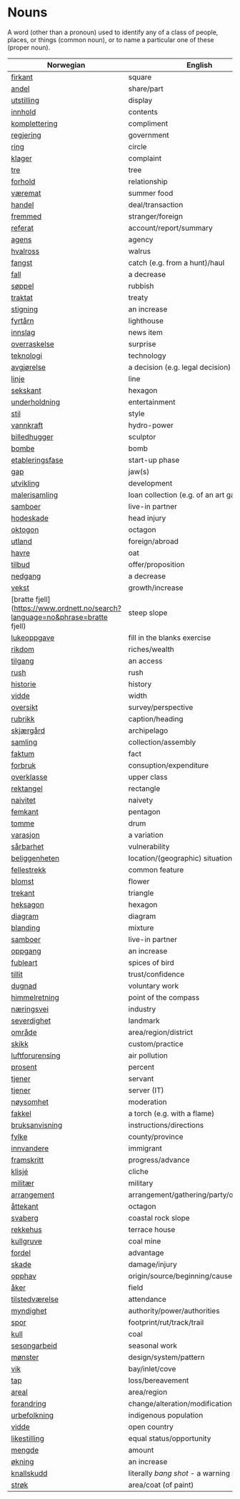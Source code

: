 # Nouns

A word (other than a pronoun) used to identify any of a class of people, places, or things (common noun), or to name a particular one of these (proper noun).

| Norwegian | English | Gender |
| --- | --- | --- |
| [firkant](https://www.ordnett.no/search?language=no&phrase=firkant) | square | m |
| [andel](https://www.ordnett.no/search?language=no&phrase=andel) | share/part | m |
| [utstilling](https://www.ordnett.no/search?language=no&phrase=utstilling) | display | m |
| [innhold](https://www.ordnett.no/search?language=no&phrase=innhold) | contents | i |
| [komplettering](https://www.ordnett.no/search?language=no&phrase=komplettering) | compliment | m |
| [regjering](https://www.ordnett.no/search?language=no&phrase=regjering) | government | m |
| [ring](https://www.ordnett.no/search?language=no&phrase=ring) | circle | m |
| [klager](https://www.ordnett.no/search?language=no&phrase=klager) | complaint | m |
| [tre](https://www.ordnett.no/search?language=no&phrase=tre) | tree | i |
| [forhold](https://www.ordnett.no/search?language=no&phrase=forhold) | relationship | i |
| [væremat](https://www.ordnett.no/search?language=no&phrase=væremat) | summer food | m |
| [handel](https://www.ordnett.no/search?language=no&phrase=handel) | deal/transaction | m |
| [fremmed](https://www.ordnett.no/search?language=no&phrase=fremmed) | stranger/foreign | m |
| [referat](https://www.ordnett.no/search?language=no&phrase=referat) | account/report/summary | i |
| [agens](https://www.ordnett.no/search?language=no&phrase=agens) | agency | m |
| [hvalross](https://www.ordnett.no/search?language=no&phrase=hvalross) | walrus | m |
| [fangst](https://www.ordnett.no/search?language=no&phrase=fangst) | catch (e.g. from a hunt)/haul | m |
| [fall](https://www.ordnett.no/search?language=no&phrase=fall) | a decrease | i |
| [søppel](https://www.ordnett.no/search?language=no&phrase=søppel) | rubbish | i |
| [traktat](https://www.ordnett.no/search?language=no&phrase=traktat) | treaty | m |
| [stigning](https://www.ordnett.no/search?language=no&phrase=stigning) | an increase | m |
| [fyrtårn](https://www.ordnett.no/search?language=no&phrase=fyrtårn) | lighthouse | i |
| [innslag](https://www.ordnett.no/search?language=no&phrase=innslag) | news item | i |
| [overraskelse](https://www.ordnett.no/search?language=no&phrase=overraskelse) | surprise | m |
| [teknologi](https://www.ordnett.no/search?language=no&phrase=teknologi) | technology | m |
| [avgjørelse](https://www.ordnett.no/search?language=no&phrase=avgjørelse) | a decision (e.g. legal decision) | m |
| [linje](https://www.ordnett.no/search?language=no&phrase=linje) | line | m |
| [sekskant](https://www.ordnett.no/search?language=no&phrase=sekskant) | hexagon | m |
| [underholdning](https://www.ordnett.no/search?language=no&phrase=underholdning) | entertainment | m |
| [stil](https://www.ordnett.no/search?language=no&phrase=stil) | style | m |
| [vannkraft](https://www.ordnett.no/search?language=no&phrase=vannkraft) | hydro-power | m |
| [billedhugger](https://www.ordnett.no/search?language=no&phrase=billedhugger) | sculptor | m |
| [bombe](https://www.ordnett.no/search?language=no&phrase=bombe) | bomb | m |
| [etableringsfase](https://www.ordnett.no/search?language=no&phrase=etableringsfase) | start-up phase | m |
| [gap](https://www.ordnett.no/search?language=no&phrase=gap) | jaw(s) | m |
| [utvikling](https://www.ordnett.no/search?language=no&phrase=utvikling) | development | m |
| [malerisamling](https://www.ordnett.no/search?language=no&phrase=malerisamling) | loan collection (e.g. of an art gallery) | m |
| [samboer](https://www.ordnett.no/search?language=no&phrase=samboer) | live-in partner | m |
| [hodeskade](https://www.ordnett.no/search?language=no&phrase=hodeskade) | head injury | m |
| [oktogon](https://www.ordnett.no/search?language=no&phrase=oktogon) | octagon | m |
| [utland](https://www.ordnett.no/search?language=no&phrase=utland) | foreign/abroad | m |
| [havre](https://www.ordnett.no/search?language=no&phrase=havre) | oat | m |
| [tilbud](https://www.ordnett.no/search?language=no&phrase=tilbud) | offer/proposition | i |
| [nedgang](https://www.ordnett.no/search?language=no&phrase=nedgang) | a decrease | m |
| [vekst](https://www.ordnett.no/search?language=no&phrase=vekst) | growth/increase | m |
| [bratte fjell](https://www.ordnett.no/search?language=no&phrase=bratte fjell) | steep slope | m |
| [lukeoppgave](https://www.ordnett.no/search?language=no&phrase=lukeoppgave) | fill in the blanks exercise | m |
| [rikdom](https://www.ordnett.no/search?language=no&phrase=rikdom) | riches/wealth | m |
| [tilgang](https://www.ordnett.no/search?language=no&phrase=tilgang) | an access | i |
| [rush](https://www.ordnett.no/search?language=no&phrase=rush) | rush | i |
| [historie](https://www.ordnett.no/search?language=no&phrase=historie) | history | m/f |
| [vidde](https://www.ordnett.no/search?language=no&phrase=vidde) | width | m/f |
| [oversikt](https://www.ordnett.no/search?language=no&phrase=oversikt) | survey/perspective | m |
| [rubrikk](https://www.ordnett.no/search?language=no&phrase=rubrikk) | caption/heading | m |
| [skjærgård](https://www.ordnett.no/search?language=no&phrase=skjærgård) | archipelago | m |
| [samling](https://www.ordnett.no/search?language=no&phrase=samling) | collection/assembly | m |
| [faktum](https://www.ordnett.no/search?language=no&phrase=faktum) | fact | i |
| [forbruk](https://www.ordnett.no/search?language=no&phrase=forbruk) | consuption/expenditure | i |
| [overklasse](https://www.ordnett.no/search?language=no&phrase=overklasse) | upper class | m |
| [rektangel](https://www.ordnett.no/search?language=no&phrase=rektangel) | rectangle | i |
| [naivitet](https://www.ordnett.no/search?language=no&phrase=naivitet) | naivety | m |
| [femkant](https://www.ordnett.no/search?language=no&phrase=femkant) | pentagon | m |
| [tomme](https://www.ordnett.no/search?language=no&phrase=tomme) | drum | m |
| [varasjon](https://www.ordnett.no/search?language=no&phrase=varasjon) | a variation | m |
| [sårbarhet](https://www.ordnett.no/search?language=no&phrase=sårbarhet) | vulnerability | m |
| [beliggenheten](https://www.ordnett.no/search?language=no&phrase=beliggenheten) | location/(geographic) situation | m/f |
| [fellestrekk](https://www.ordnett.no/search?language=no&phrase=fellestrekk) | common feature | i |
| [blomst](https://www.ordnett.no/search?language=no&phrase=blomst) | flower | m |
| [trekant](https://www.ordnett.no/search?language=no&phrase=trekant) | triangle | m |
| [heksagon](https://www.ordnett.no/search?language=no&phrase=heksagon) | hexagon | m |
| [diagram](https://www.ordnett.no/search?language=no&phrase=diagram) | diagram | i |
| [blanding](https://www.ordnett.no/search?language=no&phrase=blanding) | mixture | m |
| [samboer](https://www.ordnett.no/search?language=no&phrase=samboer) | live-in partner | m |
| [oppgang](https://www.ordnett.no/search?language=no&phrase=oppgang) | an increase | m |
| [fubleart](https://www.ordnett.no/search?language=no&phrase=fubleart) | spices of bird | m/f |
| [tillit](https://www.ordnett.no/search?language=no&phrase=tillit) | trust/confidence | m |
| [dugnad](https://www.ordnett.no/search?language=no&phrase=dugnad) | voluntary work | m |
| [himmelretning](https://www.ordnett.no/search?language=no&phrase=himmelretning) | point of the compass | m |
| [næringsvei](https://www.ordnett.no/search?language=no&phrase=næringsvei) | industry | m |
| [severdighet](https://www.ordnett.no/search?language=no&phrase=severdighet) | landmark | m |
| [område](https://www.ordnett.no/search?language=no&phrase=område) | area/region/district | i |
| [skikk](https://www.ordnett.no/search?language=no&phrase=skikk) | custom/practice | m |
| [luftforurensing](https://www.ordnett.no/search?language=no&phrase=luftforurensing) | air pollution | m |
| [prosent](https://www.ordnett.no/search?language=no&phrase=prosent) | percent | m |
| [tjener](https://www.ordnett.no/search?language=no&phrase=tjener) | servant | m |
| [tjener](https://www.ordnett.no/search?language=no&phrase=tjener) | server (IT) | m |
| [nøysomhet](https://www.ordnett.no/search?language=no&phrase=nøysomhet) | moderation | m |
| [fakkel](https://www.ordnett.no/search?language=no&phrase=fakkel) | a torch (e.g. with a flame) | m |
| [bruksanvisning](https://www.ordnett.no/search?language=no&phrase=bruksanvisning) | instructions/directions | m |
| [fylke](https://www.ordnett.no/search?language=no&phrase=fylke) | county/province | i |
| [innvandere](https://www.ordnett.no/search?language=no&phrase=innvandere) | immigrant | m |
| [framskritt](https://www.ordnett.no/search?language=no&phrase=framskritt) | progress/advance | i |
| [klisjé](https://www.ordnett.no/search?language=no&phrase=klisjé) | cliche | m |
| [militær](https://www.ordnett.no/search?language=no&phrase=militær) | military | m |
| [arrangement](https://www.ordnett.no/search?language=no&phrase=arrangement) | arrangement/gathering/party/organisation | i |
| [åttekant](https://www.ordnett.no/search?language=no&phrase=åttekant) | octagon | m |
| [svaberg](https://www.ordnett.no/search?language=no&phrase=svaberg) | coastal rock slope | i |
| [rekkehus](https://www.ordnett.no/search?language=no&phrase=rekkehus) | terrace house | i |
| [kullgruve](https://www.ordnett.no/search?language=no&phrase=kullgruve) | coal mine | m |
| [fordel](https://www.ordnett.no/search?language=no&phrase=fordel) | advantage | m |
| [skade](https://www.ordnett.no/search?language=no&phrase=skade) | damage/injury | m |
| [opphav](https://www.ordnett.no/search?language=no&phrase=opphav) | origin/source/beginning/cause | i |
| [åker](https://www.ordnett.no/search?language=no&phrase=åker) | field | m |
| [tilstedværelse](https://www.ordnett.no/search?language=no&phrase=tilstedværelse) | attendance | i |
| [myndighet](https://www.ordnett.no/search?language=no&phrase=myndighet) | authority/power/authorities | m |
| [spor](https://www.ordnett.no/search?language=no&phrase=spor) | footprint/rut/track/trail | i |
| [kull](https://www.ordnett.no/search?language=no&phrase=kull) | coal | i |
| [sesongarbeid](https://www.ordnett.no/search?language=no&phrase=sesongarbeid) | seasonal work | i |
| [mønster](https://www.ordnett.no/search?language=no&phrase=mønster) | design/system/pattern | i |
| [vik](https://www.ordnett.no/search?language=no&phrase=vik) | bay/inlet/cove | m |
| [tap](https://www.ordnett.no/search?language=no&phrase=tap) | loss/bereavement | i |
| [areal](https://www.ordnett.no/search?language=no&phrase=areal) | area/region | i |
| [forandring](https://www.ordnett.no/search?language=no&phrase=forandring) | change/alteration/modification | m |
| [urbefolkning](https://www.ordnett.no/search?language=no&phrase=urbefolkning) | indigenous population | m |
| [vidde](https://www.ordnett.no/search?language=no&phrase=vidde) | open country | m |
| [likestilling](https://www.ordnett.no/search?language=no&phrase=likestilling) | equal status/opportunity | m |
| [mengde](https://www.ordnett.no/search?language=no&phrase=mengde) | amount | m |
| [økning](https://www.ordnett.no/search?language=no&phrase=økning) | an increase | m |
| [knallskudd](https://www.ordnett.no/search?language=no&phrase=knallskudd) | literally _bang shot_ - a warning shot gun | i |
| [strøk](https://www.ordnett.no/search?language=no&phrase=strøk) | area/coat (of paint) | i |

